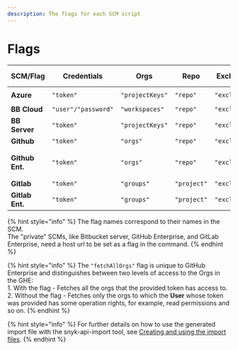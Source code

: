 ```yaml
---
description: The flags for each SCM script
---
```


# Flags

| SCM/Flag        | Credentials         | Orgs            | Repo        | Exclusion File Path   | Json     | Skip Snyk monitored repos  | Import file folder path | Repo type for import file | Additional flags                                |
| --------------- | ------------------- | --------------- | ----------- | --------------------- | -------- | -------------------------- | ----------------------- | ------------------------- | ----------------------------------------------- |
| **Azure**       | `"token"`           | `"projectKeys"` | `"repo"`    | `"exclusionFilePath"` | `"json"` | `"skipSnykMonitoredRepos"` | `"importConfDir"`       | `"importFileRepoType"`    | `"org" [required]`                              |
| **BB Cloud**    | `"user"/"password"` | `"workspaces"`  | `"repo"`    | `"exclusionFilePath"` | `"json"` | `"skipSnykMonitoredRepos"` | `"importConfDir"`       | `"importFileRepoType"`    |                                                 |
| **BB Server**   | `"token"`           | `"projectKeys"` | `"repo"`    | `"exclusionFilePath"` | `"json"` | `"skipSnykMonitoredRepos"` | `"importConfDir"`       | `"importFileRepoType"`    | `"url" [required]`                              |
| **Github**      | `"token"`           | `"orgs"`        | `"repo"`    | `"exclusionFilePath"` | `"json"` |                            |                         |                           |                                                 |
| **Github Ent.** | `"token"`           | `"orgs"`        | `"repo"`    | `"exclusionFilePath"` | `"json"` |                            |                         |                           | `"url" [required], "fetchAllOrgs" [optional]**` |
| **Gitlab**      | `"token"`           | `"groups"`      | `"project"` | `"exclusionFilePath"` | `"json"` |                            |                         |                           |                                                 |
| **Gitlab Ent.** | `"token"`           | `"groups"`      | `"project"` | `"exclusionFilePath"` | `"json"` |                            |                         |                           | `"url" [required]`                              |

{% hint style="info" %}
The flag names correspond to their names in the SCM.\
The "private" SCMs, like Bitbucket server, GitHub Enterprise, and GitLab Enterprise, need a host url to be set as a flag in the command.
{% endhint %}

{% hint style="info" %}
The `"fetchAllOrgs"` flag is unique to GitHub Enterprise and distinguishes between two levels of access to the Orgs in the GHE:\
1\. With the flag - Fetches all the orgs that the provided token has access to.\
2\. Without the flag - Fetches only the orgs to which the **User** whose token was provided has some operation rights, for example, read permissions and so on.
{% endhint %}

{% hint style="info" %}
For further details on how to use the generated import file with the snyk-api-import tool, see [Creating and using the import files](creating-and-using-the-import-files.md).
{% endhint %}
